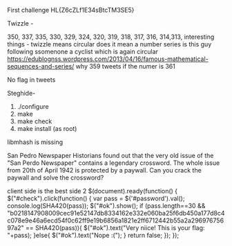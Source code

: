 First challenge 
HL{Z6cZLf1E34sBtcTM3SE5}

Twizzle - 

350, 337, 335, 330, 329, 324, 320, 319, 318, 317, 316, 314,313, 
interesting things - twizzle means circular does it mean a number series
is this guy following ssomenone a cyclist which is again circular
https://edublognss.wordpress.com/2013/04/16/famous-mathematical-sequences-and-series/
why 359 tweets if the numer is 361

No flag in tweets

Steghide- 
1) ./configure 
2) make
3) make check
4) make install (as root)

libmhash is missing

San Pedro Newspaper
Historians found out that the very old issue of the "San Perdo Newspaper" contains a legendary crossword. The whole issue from 20th of April 1942 is protected by a paywall. Can you crack the paywall and solve the crossword?

client side is the best side 2
$(document).ready(function() {
        $("#check").click(function() {
            var pass = $('#password').val();
            console.log(SHA420(pass));
			$("#ok").show();
            if (pass.length==30 && "b0218147908009cec91e52147db8334162e332e060ba25f6db450a177d8c4c078e9e46a6ecd54f0c62ff9e19b6856a1821e2ff6712442b55a2a29697675697a2" == SHA420(pass)){
			   $("#ok").text("Very niice! This is your flag: "+pass);
            }else{
			   $("#ok").text("Nope :(");
			}
            return false;
        });
});


